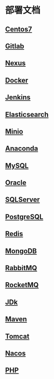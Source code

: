 # 部署文档

## [Centos7](./CentOS7/README.md)

## [Gitlab](./Gitlab/README.md)

## [Nexus](./Nexus/README.md)

## [Docker](./Docker/README.md)

## [Jenkins](./Jenkins/README.md)

## [Elasticsearch](./Elasticsearch/README.md)

## [Minio](./Minio/README.md)

## [Anaconda](./Anaconda/README.md)

## [MySQL](./MySQL/README.md)

## [Oracle](./Oracle/README.md)

## [SQLServer](./SQLServer/README.md)

## [PostgreSQL](./PostgreSQL/README.md)

## [Redis](./Redis/README.md)

## [MongoDB](./MongoDB/README.md)

## [RabbitMQ](./RabbitMQ/README.md)

## [RocketMQ](./RocketMQ/README.md)

## [JDk](./JDK/README.md)

## [Maven](./Maven/README.md)

## [Tomcat](./Tomcat/README.md)

## [Nacos](./Nacos/README.md)

## [PHP](./PHP/README.md)

